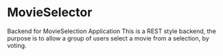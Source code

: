 # MovieSelector
Backend for MovieSelection Application
This is a REST style backend, the purpose is to allow a group of users select a movie from a selection, by voting.
